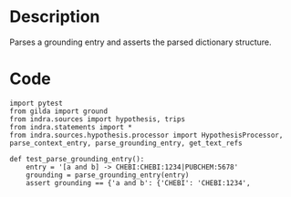 # Description
Parses a grounding entry and asserts the parsed dictionary structure.

# Code
```
import pytest
from gilda import ground
from indra.sources import hypothesis, trips
from indra.statements import *
from indra.sources.hypothesis.processor import HypothesisProcessor, parse_context_entry, parse_grounding_entry, get_text_refs

def test_parse_grounding_entry():
    entry = '[a and b] -> CHEBI:CHEBI:1234|PUBCHEM:5678'
    grounding = parse_grounding_entry(entry)
    assert grounding == {'a and b': {'CHEBI': 'CHEBI:1234',

```
